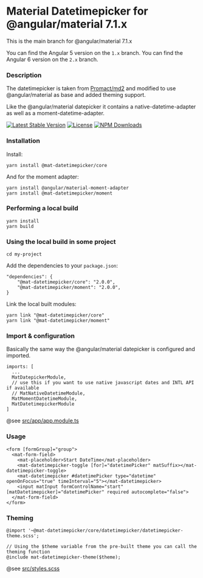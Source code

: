 # Material Datetimepicker for @angular/material 7.1.x

This is the main branch for @angular/material 7.1.x

You can find the Angular 5 version on the `1.x` branch.
You can find the Angular 6 version on the `2.x` branch.

### Description

The datetimepicker is taken from [Promact/md2](https://github.com/Promact/md2) and modified to use @angular/material as base and added theming support.

Like the @angular/material datepicker it contains a native-datetime-adapter as well as a moment-datetime-adapter.

[![Latest Stable Version](https://img.shields.io/npm/v/@mat-datetimepicker/core.svg)](https://www.npmjs.com/package/@mat-datetimepicker/core)
[![License](https://img.shields.io/npm/l/@mat-datetimepicker/core.svg)](https://www.npmjs.com/package/@mat-datetimepicker/core)
[![NPM Downloads](https://img.shields.io/npm/dm/@mat-datetimepicker/core.svg)](https://www.npmjs.com/package/@mat-datetimepicker/core)

### Installation
Install:
```
yarn install @mat-datetimepicker/core
```
And for the moment adapter:
```
yarn install @angular/material-moment-adapter
yarn install @mat-datetimepicker/moment
``` 

### Performing a local build
```
yarn install
yarn build
``` 

### Using the local build in some project
```
cd my-project
``` 
Add the dependencies to your `package.json`:
```
"dependencies": {
    "@mat-datetimepicker/core": "2.0.0",
    "@mat-datetimepicker/moment": "2.0.0",
}
```
Link the local built modules:
```
yarn link "@mat-datetimepicker/core"
yarn link "@mat-datetimepicker/moment"
``` 

### Import  & configuration
Basically the same way the @angular/material datepicker is configured and imported.

```
imports: [
  ...
  MatDatepickerModule,
  // use this if you want to use native javascript dates and INTL API if available
  // MatNativeDatetimeModule,
  MatMomentDatetimeModule,
  MatDatetimepickerModule
]
```

@see [src/app/app.module.ts](src/app/app.module.ts)

### Usage
```
<form [formGroup]="group">
  <mat-form-field>
    <mat-placeholder>Start DateTime</mat-placeholder>
    <mat-datetimepicker-toggle [for]="datetimePicker" matSuffix></mat-datetimepicker-toggle>
    <mat-datetimepicker #datetimePicker type="datetime" openOnFocus="true" timeInterval="5"></mat-datetimepicker>
    <input matInput formControlName="start" [matDatetimepicker]="datetimePicker" required autocomplete="false">
  </mat-form-field>
</form>
```
### Theming
```
@import '~@mat-datetimepicker/core/datetimepicker/datetimepicker-theme.scss';

// Using the $theme variable from the pre-built theme you can call the theming function
@include mat-datetimepicker-theme($theme);
```
@see [src/styles.scss](src/styles.scss)

